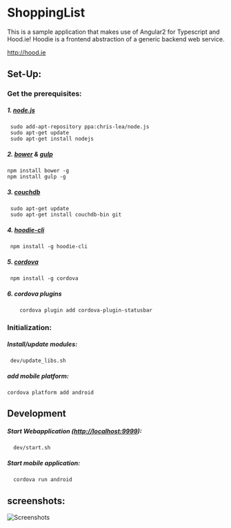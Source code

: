 # ShoppingList

This is a sample application that makes use of Angular2 for Typescript and Hood.ie!
Hoodie is a frontend abstraction of a generic backend web service.

 <http://hood.ie>

## Set-Up:

### Get the prerequisites:

##### 1. [node.js](https://nodejs.org/en/)
     sudo add-apt-repository ppa:chris-lea/node.js
     sudo apt-get update
     sudo apt-get install nodejs

##### 2. [bower](http://bower.io/) & [gulp](http://gulpjs.com/)
    npm install bower -g
    npm install gulp -g

##### 3. [couchdb](http://couchdb.apache.org/)
     sudo apt-get update
     sudo apt-get install couchdb-bin git

##### 4. [hoodie-cli](http://hood.ie)
     npm install -g hoodie-cli

##### 5. [cordova](https://cordova.apache.org/)
     npm install -g cordova

##### 6. cordova plugins
        cordova plugin add cordova-plugin-statusbar

### Initialization:
##### Install/update modules:
     dev/update_libs.sh
##### add mobile platform:
    cordova platform add android

## Development

##### Start Webapplication (<http://localhost:9999>):
      dev/start.sh

##### Start mobile application:
      cordova run android

## screenshots:
![Screenshots](https://github.com/SimonWolf/ShoppingList-Hoodie/blob/master/assets/images/frame.png?raw=true "Screenshots")